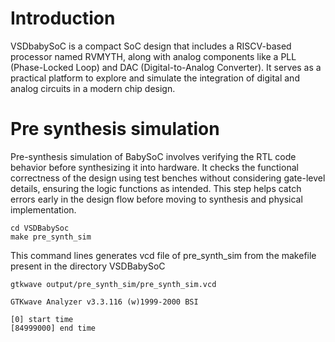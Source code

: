 # Introduction
VSDbabySoC is a compact SoC design that includes a RISCV-based processor named RVMYTH, along with analog components like a PLL (Phase-Locked Loop) and DAC (Digital-to-Analog Converter). It serves as a practical platform to explore and simulate the integration of digital and analog circuits in a modern chip design.
# Pre synthesis simulation
Pre-synthesis simulation of BabySoC involves verifying the RTL code behavior before synthesizing it into hardware. It checks the functional correctness of the design using test benches without considering gate-level details, ensuring the logic functions as intended. This step helps catch errors early in the design flow before moving to synthesis and physical implementation.

```
cd VSDBabySoc
make pre_synth_sim
```
This command lines generates vcd file of pre_synth_sim from the  makefile present in the directory VSDBabySoC

```
gtkwave output/pre_synth_sim/pre_synth_sim.vcd

GTKwave Analyzer v3.3.116 (w)1999-2000 BSI

[0] start time
[84999000] end time
```
